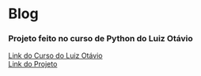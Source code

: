 <h1>Blog</h1>
<h3>Projeto feito no curso de Python do Luiz Otávio</h3>

<a href="https://www.udemy.com/share/101ufc3@P0k4GpUGqLyiPgjwbMHORVY8rEKQQXM7rZrOYroo9JxxshoIvKS5NYWl07CphMBe9w==/">Link do Curso do Luiz Otávio</a><br>
<a href="https://blog-projeto.fabiols.com.br/">Link do Projeto</a>
